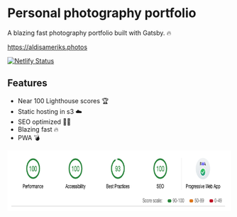 # Personal photography portfolio

A blazing fast photography portfolio built with Gatsby. 🔥

https://aldisameriks.photos

[![Netlify Status](https://api.netlify.com/api/v1/badges/0ddf3b50-4241-47c8-93c1-a86eb416af01/deploy-status)](https://app.netlify.com/sites/modest-williams-3f8772/deploys)

## Features

- Near 100 Lighthouse scores 🏆
- Static hosting in s3 ☁️
- SEO optimized 🕵️‍♂️
- Blazing fast 🔥
- PWA 💣

<img src="./lighthouse.png" width="749" height="136" />
